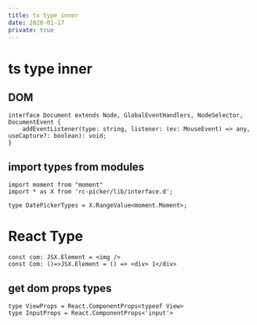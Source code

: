 ```yaml
---
title: ts type inner
date: 2020-01-17
private: true
---
```

# ts type inner

## DOM

    interface Document extends Node, GlobalEventHandlers, NodeSelector, DocumentEvent {
        addEventListener(type: string, listener: (ev: MouseEvent) => any, useCapture?: boolean): void;
    }

## import types from modules
    import moment from "moment"
    import * as X from 'rc-picker/lib/interface.d';

    type DatePickerTypes = X.RangeValue<moment.Moment>;

# React Type

    const com: JSX.Element = <img />
    const Com: ()=>JSX.Element = () => <div> 1</div>

## get dom props types
    type ViewProps = React.ComponentProps<typeof View>
    type InputProps = React.ComponentProps<'input'>

